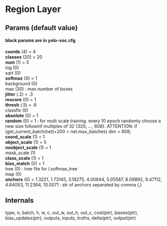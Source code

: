 # Region Layer
## Params (default value)
#### black params are in yolo-voc.cfg
__coords__ (4) = 4  
__classes__ (20) = 20  
__num__ (1) = 5  
log (0)  
sqrt (0)  
__softmax__ (0) = 1  
background (0)  
max (30) : max number of boxes  
__jitter__ (.2) = .3  
__rescore__ (0) = 1  
__thresh__ (.5) = .6  
classfix (0)  
__absolute__ (0) = 1  
__random__ (0) = 1 : for multi scale training. every 10 epoch randomly choose a new size followinf multiples of 32 {320, ..., 608}. ATTENTION: if (get_current_batch(net)+200 > net.max_batches) dim = 608;  
__coord_scale__ (1) = 1  
__object_scale__ (1) = 5  
__noobject_scale__ (1) = 1  
mask_scale (1)  
__class_scale__ (1) = 1  
__bias_match__ (0) = 1  
tree (0) : tree file for l.softmax_tree  
map (0)  
__anchors__ (0) = 1.3221, 1.73145, 3.19275, 4.00944, 5.05587, 8.09892, 9.47112, 4.84053, 11.2364, 10.0071 : str of anchors separated by comma (,)  
## Internals
type, n, batch, h, w, c, out_w, out_h, out_c, cost(ptr), biases(ptr), bias_updates(ptr), outputs, inputs, truths, delta(ptr), output(ptr)

